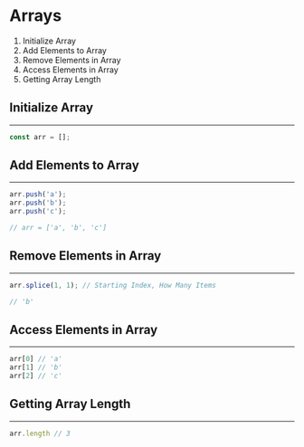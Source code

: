# Arrays
1. Initialize Array
2. Add Elements to Array
3. Remove Elements in Array
4. Access Elements in Array
5. Getting Array Length
## Initialize Array
---
```js
const arr = [];
```
## Add Elements to Array
---
```js
arr.push('a');
arr.push('b');
arr.push('c');

// arr = ['a', 'b', 'c']
```
## Remove Elements in Array
---
```js
arr.splice(1, 1); // Starting Index, How Many Items

// 'b'
```

## Access Elements in Array
---
```js
arr[0] // 'a'
arr[1] // 'b'
arr[2] // 'c'
```
## Getting Array Length
---
```js
arr.length // 3
```
